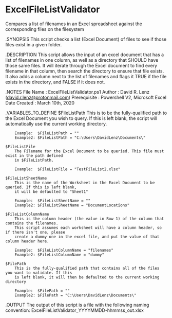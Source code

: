 # ExcelFileListValidator
Compares a list of filenames in an Excel spreadsheet against the corresponding files on the filesystem


.SYNOPSIS
    This script checks a list (Excel Document) of files to see if those files exist in a given
    folder.

.DESCRIPTION
    This script allows the input of an excel document that has a list of filenames in one column,
    as well as a directory that SHOULD have those same files. It will iterate through the Excel
    document to find every filename in that column, then search the directory to ensure that file
    exists. It also adds a column next to the list of filenames and flags it TRUE if the file exists
    in the directory, and FALSE if it does not.   

.NOTES
    File Name          : ExcelFileListValidator.ps1
    Author             : David R. Lenz (david.r.lenz@protonmail.com)
    Prerequisite       : Powershell V2, Microsoft Excel
    Date Created       : March 10th, 2020

.VARIABLES_TO_DEFINE
    $FileListPath
        This is to be the fully-qualified path to the Excel Document you wish to query.
        If this is left blank, the script will automatically use the current working directory.

        Example:  $FileListPath = ""
        Example2: $FileListPath = "C:\Users\DavidLenz\Documents\"

    $FileListFile
        The Filename for the Excel Document to be queried. This file must exist in the path defined
        in $FileListPath.

        Example:  $FileListFile = "TestFileList2.xlsx"

    $FileListSheetName
        This is the name of the Worksheet in the Excel Document to be queried. If this is left blank,
        it will be defaulted to "Sheet1"

        Example:  $FileListSheetName = ""
        Example2: $FileListSheetName = "DocumentLocations"

    $FileListColumnName
        This is the column header (the value in Row 1) of the column that contains the filenames.
        This script assumes each worksheet will have a column header, so if there isn't one, please
        create a dummy one in the excel file, and put the value of that column header here.

        Example:  $FileListColumnName = "filenames"
        Example2: $FileListColumnName = "dummy"

    $FilePath
        This is the fully-qualified path that contains all of the files you want to validate. If this
        is left blank, it will then be defaulted to the current working directory

        Example:  $FilePath = ""
        Example2: $FilePath = "C:\Users\DavidLenz\Documents\"

.OUTPUT
    The output of this script is a file with the following naming convention:
        ExcelFileListValidator_YYYYMMDD-hhmmss_out.xlsx
